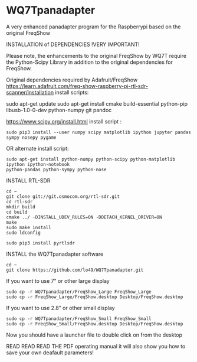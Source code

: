 # WQ7Tpanadapter
A very enhanced panadapter program for the Raspberrypi based on the original FreqShow


INSTALLATION of DEPENDENCIES
!VERY IMPORTANT!

Please note, the enhancements to the original FreqShow by WQ7T require the Python-Scipy
Library in addition to the original dependencies for FreqShow.

Original dependencies required by Adafruit/FreqShow
https://learn.adafruit.com/freq-show-raspberry-pi-rtl-sdr-scanner/installation
install scripts:

sudo apt-get update
sudo apt-get install cmake build-essential python-pip libusb-1.0-0-dev python-numpy git
pandoc

https://www.scipy.org/install.html
install script :
```console
sudo pip3 install --user numpy scipy matplotlib ipython jupyter pandas sympy nosepy pygame
```
OR
alternate install script:
```console
sudo apt-get install python-numpy python-scipy python-matplotlib ipython ipython-notebook
python-pandas python-sympy python-nose
```

INSTALL RTL-SDR
```console
cd ~
git clone git://git.osmocom.org/rtl-sdr.git
cd rtl-sdr
mkdir build
cd build
cmake ../ -DINSTALL_UDEV_RULES=ON -DDETACH_KERNEL_DRIVER=ON
make
sudo make install
sudo ldconfig

sudo pip3 install pyrtlsdr
```

INSTALL the WQ7Tpanadapter software 
```console
cd ~
git clone https://github.com/lo49/WQ7Tpanadapter.git
```
If you want to use 7" or other large display
```console
sudo cp -r WQ7Tpanadapter/FreqShow_Large FreqShow_Large
sudo cp -r FreqShow_Large/FreqShow.desktop Desktop/FreqShow.desktop
```
If you want to use 2.8" or other small display
```console
sudo cp -r WQ7Tpanadapter/FreqShow_Small FreqShow_Small
sudo cp -r FreqShow_Small/FreqShow.desktop Desktop/FreqShow.desktop
```
Now you should have a launcher file to double click on from the desktop

READ READ READ THE PDF operating manual it will also show you how to save your own deafault parameters!
